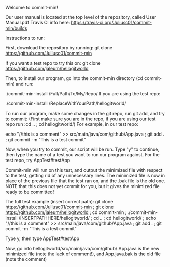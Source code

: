 Welcome to commit-min!

Our user manual is located at the top level of the repository, called User Manual.pdf
Travis CI info here: https://travis-ci.org/Juliusc01/commit-min/builds

Instructions to run:

First, download the repository by running:
git clone https://github.com/Juliusc01/commit-min

If you want a test repo to try this on:
git clone https://github.com/jaleum/hellogitworld

Then, to install our program, go into the commit-min directory (cd commit-min) and run:

./commit-min-install /Full/Path/To/My/Repo/
If you are using the test repo:

./commit-min-install /ReplaceWithYourPath/hellogitworld/

To run our program, make some changes in the git repo, run git add, and try to commit:
(First make sure you are in the repo, if you are using our test repo run :cd .. ; cd hellogitworld/)
For example, in our test repo:

echo "//this is a comment" >> src/main/java/com/github/App.java ; git add . ; git commit -m "This is a test commit"

Now, when you try to commit, our script will be run.
Type "y" to continue, then type the name of a test you want to run our program against.
For the test repo, try 
AppTest#testApp

Commit-min will run on this test, and output the minimized file with respect to the test, getting rid of any unnecessary lines.
The minimized file is now in place of the previous file that the test ran on, and the .bak file is the old one. NOTE that this does not yet commit for you, but it gives the minimized file ready to be committed!

The full test example (insert correct path):
git clone https://github.com/Juliusc01/commit-min ; git clone https://github.com/jaleum/hellogitworld ; cd commit-min ; ./commit-min-install /INSERTPATHHERE/hellogitworld/ ; cd .. ; cd hellogitworld/ ; echo "//this is a comment" >> src/main/java/com/github/App.java ; git add . ; git commit -m "This is a test commit" 

Type y, then type AppTest#testApp

Now, go into hellogitworld/src/main/java/com/github/
App.java is the new minimized file (note the lack of comment!), and App.java.bak is the old file (note the comment)
